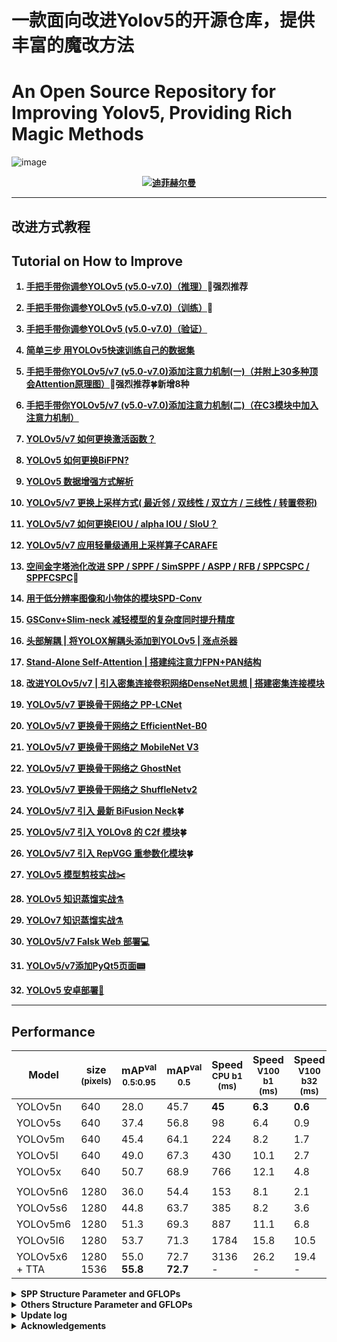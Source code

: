 # 一款面向改进Yolov5的开源仓库，提供丰富的魔改方法
# An Open Source Repository for Improving Yolov5, Providing Rich Magic Methods


![image](https://user-images.githubusercontent.com/58406737/202331524-d57da9d4-bc93-492a-be05-4f5f4dcc9aab.png)


<div align="center">      
                    <b><a href="https://github.com/WangQvQ/Yolov5_Magic">
                            <img src="https://img.shields.io/badge/%E8%BF%AA%E8%8F%B2%E8%B5%AB%E5%B0%94%E6%9B%BC-YOLO%20Magic-critical"
                                alt="迪菲赫尔曼">
                        </a>
</center></div>


-----

## 改进方式教程
## Tutorial on How to Improve


1. [手把手带你调参YOLOv5 (v5.0-v7.0)（推理）](http://t.csdn.cn/lalqs)🌟强烈推荐

2. [手把手带你调参YOLOv5 (v5.0-v7.0)（训练）](http://t.csdn.cn/YCQ3K)🚀

3. [手把手带你调参YOLOv5 (v5.0-v7.0)（验证）](http://t.csdn.cn/NmnCz)

4. [简单三步 用YOLOv5快速训练自己的数据集](http://t.csdn.cn/dw9Ry)

5. [手把手带你YOLOv5/v7 (v5.0-v7.0)添加注意力机制(一)（并附上30多种顶会Attention原理图）](http://t.csdn.cn/YupOX)🌟强烈推荐🍀新增8种

6. [手把手带你YOLOv5/v7 (v5.0-v7.0)添加注意力机制(二)（在C3模块中加入注意力机制）](http://t.csdn.cn/nz8WT)

7. [YOLOv5/v7 如何更换激活函数？](http://t.csdn.cn/8UcSs)

8. [YOLOv5 如何更换BiFPN? ](http://t.csdn.cn/7wzQv)

9. [YOLOv5 数据增强方式解析](http://t.csdn.cn/cGpDO)

10. [YOLOv5/v7 更换上采样方式( 最近邻 / 双线性 / 双立方 / 三线性 / 转置卷积)](http://t.csdn.cn/vbaec)

11. [YOLOv5/v7 如何更换EIOU / alpha IOU / SIoU？](http://t.csdn.cn/1Fgll)

12. [YOLOv5/v7 应用轻量级通用上采样算子CARAFE](http://t.csdn.cn/4lj50)

13. [空间金字塔池化改进 SPP / SPPF / SimSPPF / ASPP / RFB / SPPCSPC / SPPFCSPC](http://t.csdn.cn/IAq5X)🚀

14. [用于低分辨率图像和小物体的模块SPD-Conv](http://t.csdn.cn/NJRUA)

15. [GSConv+Slim-neck 减轻模型的复杂度同时提升精度](http://t.csdn.cn/wzRi0)

16. [头部解耦 | 将YOLOX解耦头添加到YOLOv5 | 涨点杀器](http://t.csdn.cn/tIPgX)

17. [Stand-Alone Self-Attention | 搭建纯注意力FPN+PAN结构](http://t.csdn.cn/v2Xni)

18. [改进YOLOv5/v7 | 引入密集连接卷积网络DenseNet思想 | 搭建密集连接模块](http://t.csdn.cn/yq3qD)
19. [YOLOv5/v7 更换骨干网络之 PP-LCNet](http://t.csdn.cn/8vV0D)
20. [YOLOv5/v7 更换骨干网络之 EfficientNet-B0](http://t.csdn.cn/5iNl3)
21. [YOLOv5/v7 更换骨干网络之 MobileNet V3](http://t.csdn.cn/aXR9g)
22. [YOLOv5/v7 更换骨干网络之 GhostNet](http://t.csdn.cn/qR7Go)
23. [YOLOv5/v7 更换骨干网络之 ShuffleNetv2](http://t.csdn.cn/eEJRh)
24. [YOLOv5/v7 引入 最新 BiFusion Neck](http://t.csdn.cn/nXjj1)🍀
25. [YOLOv5/v7 引入 YOLOv8 的 C2f 模块](http://t.csdn.cn/VCZ3n)🍀
26. [YOLOv5/v7 引入 RepVGG 重参数化模块](http://t.csdn.cn/ZfZBb)🍀
27. [YOLOv5 模型剪枝实战✂️](http://t.csdn.cn/KgvsB)
19. [YOLOv5 知识蒸馏实战⚗️](http://t.csdn.cn/nJYLj)
20. [YOLOv7 知识蒸馏实战⚗️](http://t.csdn.cn/upFwG)
21. [YOLOv5/v7 Falsk Web 部署💻](https://yolov5.blog.csdn.net/article/details/128787333)
22. [YOLOv5/v7添加PyQt5页面📟](https://yolov5.blog.csdn.net/article/details/128787333)
23. [YOLOv5 安卓部署📱](https://yolov5.blog.csdn.net/article/details/127610833) 
------



## Performance
| Model                                                                                                | size<br><sup>(pixels) | mAP<sup>val<br>0.5:0.95 | mAP<sup>val<br>0.5 | Speed<br><sup>CPU b1<br>(ms) | Speed<br><sup>V100 b1<br>(ms) | Speed<br><sup>V100 b32<br>(ms) | params<br><sup>(M) | FLOPs<br><sup>@640 (B) | Weights
|------------------------------------------------------------------------------------------------------|-----------------------|-------------------------|--------------------|------------------------------|-------------------------------|--------------------------------|--------------------|------------------------|------------------------|
| YOLOv5n                   | 640                   | 28.0                    | 45.7               | **45**                       | **6.3**                       | **0.6**                        | **1.9**            | **4.5**                | [YOLOv5n](https://github.com/ultralytics/yolov5/releases/download/v6.1/yolov5n.pt)
| YOLOv5s                   | 640                   | 37.4                    | 56.8               | 98                           | 6.4                           | 0.9                            | 7.2                | 16.5                   | [YOLOv5s](https://github.com/ultralytics/yolov5/releases/download/v6.1/yolov5s.pt)
| YOLOv5m                   | 640                   | 45.4                    | 64.1               | 224                          | 8.2                           | 1.7                            | 21.2               | 49.0                   | [YOLOv5m](https://github.com/ultralytics/yolov5/releases/download/v6.1/yolov5m.pt)
| YOLOv5l                   | 640                   | 49.0                    | 67.3               | 430                          | 10.1                          | 2.7                            | 46.5               | 109.1                  | [YOLOv5l](https://github.com/ultralytics/yolov5/releases/download/v6.1/yolov5l.pt)
| YOLOv5x                   | 640                   | 50.7                    | 68.9               | 766                          | 12.1                          | 4.8                            | 86.7               | 205.7                  | [YOLOv5x](https://github.com/ultralytics/yolov5/releases/download/v6.1/yolov5x.pt)
|                                                                                                      |                       |                         |                    |                              |                               |                                |                    |                        |
| YOLOv5n6                 | 1280                  | 36.0                    | 54.4               | 153                          | 8.1                           | 2.1                            | 3.2                | 4.6                    |[YOLOv5n6](https://github.com/ultralytics/yolov5/releases/download/v6.1/yolov5n6.pt)
| YOLOv5s6                 | 1280                  | 44.8                    | 63.7               | 385                          | 8.2                           | 3.6                            | 12.6               | 16.8                   |[YOLOv5s6](https://github.com/ultralytics/yolov5/releases/download/v6.1/yolov5s6.pt)
| YOLOv5m6                 | 1280                  | 51.3                    | 69.3               | 887                          | 11.1                          | 6.8                            | 35.7               | 50.0                   |[YOLOv5m6](https://github.com/ultralytics/yolov5/releases/download/v6.1/yolov5m6.pt)
| YOLOv5l6                 | 1280                  | 53.7                    | 71.3               | 1784                         | 15.8                          | 10.5                           | 76.8               | 111.4                  |[YOLOv5l6](https://github.com/ultralytics/yolov5/releases/download/v6.1/yolov5l6.pt)
| YOLOv5x6<br>+ TTA | 1280<br>1536          | 55.0<br>**55.8**        | 72.7<br>**72.7**   | 3136<br>-                    | 26.2<br>-                     | 19.4<br>-                      | 140.7<br>-         | 209.8<br>-             |[YOLOv5x6](https://github.com/ultralytics/yolov5/releases/download/v6.1/yolov5x6.pt)

              
 <details><summary> <b>SPP Structure Parameter and GFLOPs</b> </summary>
 
| Model         | 参数量(parameters) | 计算量(GFLOPs) |
| ------------- | ------------------ | -------------- |
| SPP           | 7225885            | 16.5           |
| SPPF          | 7235389            | 16.5           |
| SimSPPF       | 7235389            | 16.5           |
| ASPP          | 15485725           | 23.1           |
| BasicRFB      | 7895421            | 17.1           |
| SPPCSPC       | 13663549           | 21.7           |
| SPPCSPC_group | 8355133            | 17.4           |

</details>

<details><summary> <b>Others Structure Parameter and GFLOPs</b> </summary>

| Model         | 参数量(parameters) | 计算量(GFLOPs) |
| ------------- | ------------------ | -------------- |
| TransposeConv upsampling| 7241917            | 16.6           |
| InceptionConv | 7233597            | 16.2           |
| BiFPN         | 7384006            | 17.2           |
| ShuffleNetv2  | 3844193            | 8.1            |
| CARAFE        | 7369445            | 17.0           |
</details>




<details><summary> <b>Update log</b> </summary>
2022.8.22 yolo.py Add Chinese annotations🍀

2022.8.24 Add Demo of Pyqt page🍀
</details>

<details><summary> <b>Acknowledgements</b> </summary>
https://github.com/ultralytics/yolov5
</details>

